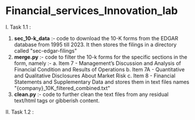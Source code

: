# Financial_services_Innovation_lab


I. Task 1.1 : 

1. **sec_10-k_data** :- code to download the 10-K forms from the EDGAR database from 1995 till 2023. It then stores the filings in a directory called "sec-edgar-filings"
2. **merge.py** :- code to filter the 10-k forms for the specific sections in the form, namely :-
   a. Item 7 -  Management’s Discussion and Analysis of Financial Condition and Results of Operations
   b. Item 7A - Quantitative and Qualitative Disclosures About Market Risk
   c. Item 8 - Financial Statements and Supplementary Data
   and stores them in text files names "{company}_10K_filtered_combined.txt"
3. **clean.py** :- code to further clean the text files from any residual text/html tags or gibberish content.


II. Task 1.2 : 


